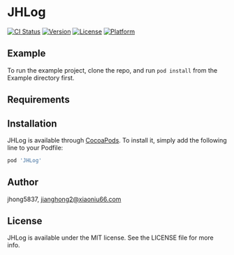# JHLog

[![CI Status](https://img.shields.io/travis/jhong5837/JHLog.svg?style=flat)](https://travis-ci.org/jhong5837/JHLog)
[![Version](https://img.shields.io/cocoapods/v/JHLog.svg?style=flat)](https://cocoapods.org/pods/JHLog)
[![License](https://img.shields.io/cocoapods/l/JHLog.svg?style=flat)](https://cocoapods.org/pods/JHLog)
[![Platform](https://img.shields.io/cocoapods/p/JHLog.svg?style=flat)](https://cocoapods.org/pods/JHLog)

## Example

To run the example project, clone the repo, and run `pod install` from the Example directory first.

## Requirements

## Installation

JHLog is available through [CocoaPods](https://cocoapods.org). To install
it, simply add the following line to your Podfile:

```ruby
pod 'JHLog'
```

## Author

jhong5837, jianghong2@xiaoniu66.com

## License

JHLog is available under the MIT license. See the LICENSE file for more info.
